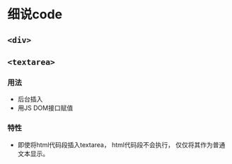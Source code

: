 # 细说code
## `<div>` 
## `<textarea>`
### 用法
- 后台插入
- 用JS DOM接口赋值
### 特性
- 即使将html代码段插入textarea， html代码段不会执行， 仅仅将其作为普通文本显示。
